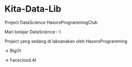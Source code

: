 # Kita-Data-Lib
Project DataScience HaxorsProgrammingClub

Mari belajar DataScience :-)

Project yang sedang di laksanakan oleh HaxorsProgramming

-> BigOt

-> Facecloud.AI

